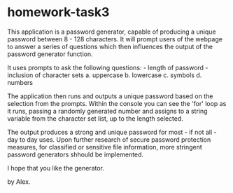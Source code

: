 # homework-task3

This application is a password generator, capable of producing a unique password between 8 - 128 characters. It will prompt users of the webpage to answer a series of questions which then influences the output of the password generator function.

It uses prompts to ask the following questions:
        - length of password
        - inclusion of character sets
            a. uppercase
            b. lowercase
            c. symbols
            d. numbers
        
The application then runs and outputs a unique password based on the selection from the prompts. Within the console you can see the 'for' loop as it runs, passing a randomly generated number and assigns to a string variable from the character set list, up to the length selected.

 The output produces a strong and unique password for most - if not all - day to day uses. Upon further research of secure password protection measures, for classified or sensitive file information, more stringent password generators shhould be implemented. 

 I hope that you like the generator.

 by Alex.